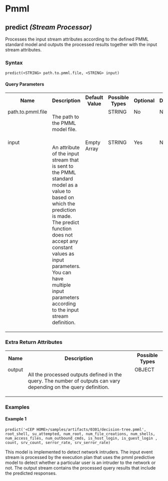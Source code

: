 # Pmml

## predict _(Stream Processor)_

<p style="word-wrap: break-word">Processes the input stream attributes according to the defined PMML standard model and outputs the processed results together with the input stream attributes.</p>

### Syntax

```
predict(<STRING> path.to.pmml.file, <STRING> input)
```

#### Query Parameters

<table>
    <tr>
        <th>Name</th>
        <th>Description</th>
        <th>Default Value</th>
        <th>Possible Types</th>
        <th>Optional</th>
        <th>Dynamic</th>
    </tr>
    <tr>
        <td valign="top">path.to.pmml.file</td>
        <td valign="top"><p style="word-wrap: break-word">The path to the PMML model file.<br></p></td>
        <td valign="top"></td>
        <td valign="top">STRING</td>
        <td valign="top">No</td>
        <td valign="top">No</td>
    </tr>
    <tr>
        <td valign="top">input</td>
        <td valign="top"><p style="word-wrap: break-word">An attribute of the input stream that is sent to the PMML standard model as a value to based on which the prediction is made. The predict function does not accept any constant values as input parameters. You can have multiple input parameters according to the input stream definition.</p></td>
        <td valign="top">Empty Array</td>
        <td valign="top">STRING</td>
        <td valign="top">Yes</td>
        <td valign="top">No</td>
    </tr>
</table>


### Extra Return Attributes

<table>
    <tr>
        <th>Name</th>
        <th>Description</th>
        <th>Possible Types</th>
    </tr>
    <tr>
        <td valign="top">output</td>
        <td valign="top"><p style="word-wrap: break-word">All the processed outputs defined in the query. The number of outputs can vary depending on the query definition.</p></td>
        <td valign="top">OBJECT</td>
    </tr>
</table>

### Examples

#### Example 1

```
predict('<CEP HOME>/samples/artifacts/0301/decision-tree.pmml', root_shell, su_attempted, num_root, num_file_creations, num_shells, num_access_files, num_outbound_cmds, is_host_login, is_guest_login , count, srv_count, serror_rate, srv_serror_rate)
```
<p style="word-wrap: break-word">This model is implemented to detect network intruders. The input event stream is processed by the execution plan that uses the pmml predictive model to detect whether a particular user is an intruder to the network or not. The output stream contains the processed query results that include the predicted responses.</p>

